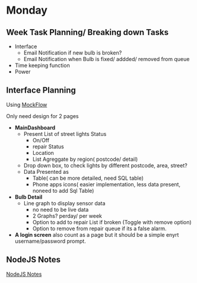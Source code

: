 # Monday

## Week Task Planning/ Breaking down Tasks

- Interface
  - Email Notification if new bulb is broken?
  - Email Notification when Bulb is fixed/ addded/ removed from queue
- Time keeping function
- Power

## Interface Planning 

Using [MockFlow](https://mockflow.com/)

Only need design for 2 pages
  
- **MainDashboard**
  - Present List of street lights Status
    - On/Off
    - repair Status
    - Location
    - List Agreggate by region( postcode/ detail)
  - Drop down box, to check lights by different postcode, area, street?
  - Data Presented as
    - Table( can be more detailed, need SQL table)
    - Phone apps icons( easier implementation, less data present, noneed to add Sql Table)
- **Bulb Detail**
  - Line graph to display sensor data
    - no need to be live data
    - 2 Graphs? perday/ per week
    - Option to add to repair List if broken (Toggle with remove option)
    - Option to remove from repair queue if its a false alarm.
- **A login screen** also count as a page but it should be a simple enyrt username/password prompt.

## NodeJS Notes

[NodeJS Notes](./NodeJs/README.md)